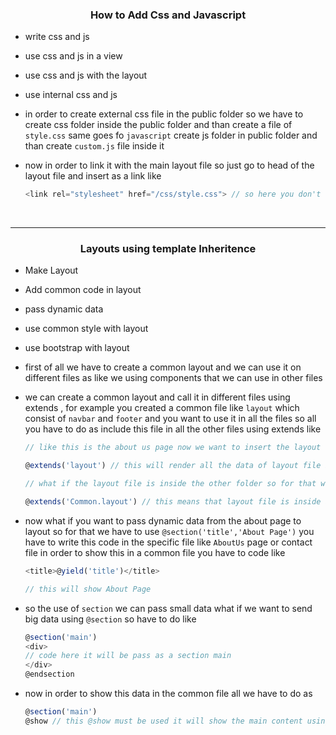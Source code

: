 ### <p align='center'> How to Add Css and Javascript</p>

- write css and js
- use css and js in a view
- use css and js with the layout 
- use internal css and js

- in order to create external css file in the public folder so we have to create css folder inside the public folder and than create a file of ```style.css``` same goes fo ```javascript``` create js folder in public folder and than create ```custom.js``` file inside it 

- now in order to link it with the main layout file so just go to head of the layout file and insert as a link like 
    ```js
    <link rel="stylesheet" href="/css/style.css"> // so here you don't have to mentioned public folder instead of it just directly enter the name of the folder where you stored your file and than file name with extension
    ```
<br>

---- 

### <p align='center'> Layouts using template Inheritence</p>

- Make Layout
- Add common code in layout
- pass dynamic data
- use common style with layout
- use bootstrap with layout

- first of all we have to create a common layout and we can use it on different files as like we using components that we can use in other files 

- we can create a common layout and call it in different files using extends , for example you created a common file like ```layout``` which consist of `navbar` and ```footer``` and you want to use it in all the files so all you have to do as include this file in all the other files using extends like

    ```js
    // like this is the about us page now we want to insert the layout file so to do this ,

    @extends('layout') // this will render all the data of layout file in the about us file 

    // what if the layout file is inside the other folder so for that we have to do

    @extends('Common.layout') // this means that layout file is inside a folder Common
    ```

- now what if you want to pass dynamic data from the about page to layout so for that we have to use `@section('title','About Page')` you have to write this code in the specific file like `AboutUs` page or contact file in order to show this in a common file you have to code like
    ```js
    <title>@yield('title')</title> 

    // this will show About Page
    ```

- so the use of `section`  we can pass small data what if we want to send big data using `@section` so have to do like 

    ```js
    @section('main')
    <div>
    // code here it will be pass as a section main
    </div>
    @endsection
    ```
- now in order to show this data in the common file all we have to do as 
    ```js
    @section('main')
    @show // this @show must be used it will show the main content using section main
    ```
